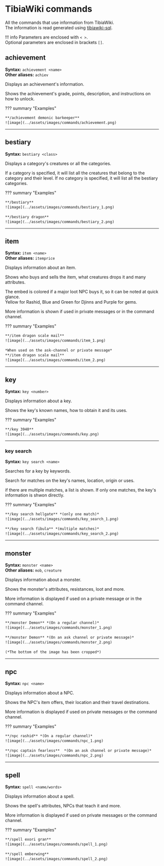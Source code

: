 # TibiaWiki commands

All the commands that use information from TibiaWiki.  
The information is read generated using [tibiawiki-sql](https://github.com/Galarzaa90/tibiawiki-sql).

!!! info
    Parameters are enclosed with `< >`.   
    Optional parameters are enclosed in brackets `[]`.


## achievement
**Syntax:** `achievement <name>`  
**Other aliases:** `achiev`

Displays an achievement's information.

Shows the achievement's grade, points, description, and instructions on how to unlock.

??? summary "Examples"

    **/achievement demonic barkeeper**  
    ![image](../assets/images/commands/achievement.png)

----

## bestiary
**Syntax:** `bestiary <class>`

Displays a category's creatures or all the categories.

If a category is specified, it will list all the creatures that belong to the category and their level.
If no category is specified, it will list all the bestiary categories.

??? summary "Examples"

    **/bestiary**  
    ![image](../assets/images/commands/bestiary_1.png)
    
    **/bestiary dragon**  
    ![image](../assets/images/commands/bestiary_2.png)

----

## item
**Syntax:** `item <name>`  
**Other aliases:** `itemprice`

Displays information about an item.

Shows who buys and sells the item, what creatures drops it and many attributes.
        
The embed is colored if a major loot NPC buys it, so it can be noted at quick glance.  
Yellow for Rashid, Blue and Green for Djinns and Purple for gems.
        
More information is shown if used in private messages or in the command channel.

??? summary "Examples"
    
    **/item dragon scale mail**  
    ![image](../assets/images/commands/item_1.png)
    
    *When used on the ask-channel or private message*  
    **/item dragon scale mail**  
    ![image](../assets/images/commands/item_2.png)

----

## key
**Syntax:** `key <number>`  

Displays information about a key.

Shows the key's known names, how to obtain it and its uses.

??? summary "Examples"

    **/key 3940**  
    ![image](../assets/images/commands/key.png)

----

### key search
**Syntax:** `key search <name>`

Searches for a key by keywords.

Search for matches on the key's names, location, origin or uses.

if there are multiple matches, a list is shown.
If only one matches, the key's information is shwon directly.

??? summary "Examples"

    **/key search hellgate** *(only one match)*  
    ![image](../assets/images/commands/key_search_1.png)
    
    **/key search fibula** *(multiple matches)*  
    ![image](../assets/images/commands/key_search_2.png)

----
    
## monster
**Syntax:** `monster <name>`  
**Other aliases:** `mob`, `creature`

Displays information about a monster.

Shows the monster's attributes, resistances, loot and more.

More information is displayed if used on a private message or in the command channel.

??? summary "Examples"

    **/monster Demon** *(On a regular channel)*  
    ![image](../assets/images/commands/monster_1.png)
    
    **/monster Demon** *(On an ask channel or private message)*  
    ![image](../assets/images/commands/monster_2.png)
    
    (*The bottom of the image has been cropped*)

----

## npc
**Syntax:** `npc <name>`

Displays information about a NPC.

Shows the NPC's item offers, their location and their travel destinations.
        
More information is displayed if used on private messages or the command channel.

??? summary "Examples"

    **/npc rashid** *(On a regular channel)*  
    ![image](../assets/images/commands/npc_1.png)
    
    **/npc captain fearless**  *(On an ask channel or private message)*  
    ![image](../assets/images/commands/npc_2.png)

----

## spell
**Syntax:** `spell <name/words>`

Displays information about a spell.

Shows the spell's attributes, NPCs that teach it and more.
        
More information is displayed if used on private messages or the command channel.

??? summary "Examples"

    **/spell exori gran**  
    ![image](../assets/images/commands/spell_1.png)
    
    **/spell emberwing**  
    ![image](../assets/images/commands/spell_2.png)

